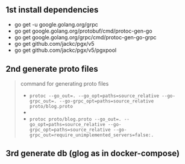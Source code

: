 ## 1st install dependencies

- go get -u google.golang.org/grpc
- go get google.golang.org/protobuf/cmd/protoc-gen-go
- go get google.golang.org/grpc/cmd/protoc-gen-go-grpc
- go get github.com/jackc/pgx/v5
- go get github.com/jackc/pgx/v5/pgxpool

## 2nd generate proto files

> command for generating proto files
>- ```protoc --go_out=. --go_opt=paths=source_relative --go-grpc_out=. --go-grpc_opt=paths=source_relative proto/blog.proto```
>- 
>- ```protoc proto/blog.proto --go_out=. --go_opt=paths=source_relative --go-grpc_opt=paths=source_relative --go-grpc_out=require_unimplemented_servers=false:.```


## 3rd generate db (glog as in docker-compose)